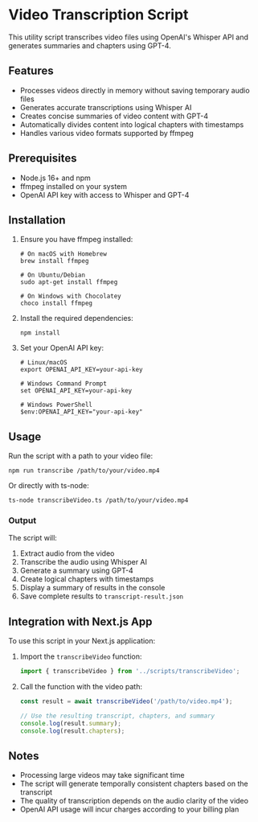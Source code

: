 # Video Transcription Script

This utility script transcribes video files using OpenAI's Whisper API and generates summaries and chapters using GPT-4.

## Features

- Processes videos directly in memory without saving temporary audio files
- Generates accurate transcriptions using Whisper AI
- Creates concise summaries of video content with GPT-4
- Automatically divides content into logical chapters with timestamps
- Handles various video formats supported by ffmpeg

## Prerequisites

- Node.js 16+ and npm
- ffmpeg installed on your system
- OpenAI API key with access to Whisper and GPT-4

## Installation

1. Ensure you have ffmpeg installed:
   ```
   # On macOS with Homebrew
   brew install ffmpeg
   
   # On Ubuntu/Debian
   sudo apt-get install ffmpeg
   
   # On Windows with Chocolatey
   choco install ffmpeg
   ```

2. Install the required dependencies:
   ```
   npm install
   ```

3. Set your OpenAI API key:
   ```
   # Linux/macOS
   export OPENAI_API_KEY=your-api-key
   
   # Windows Command Prompt
   set OPENAI_API_KEY=your-api-key
   
   # Windows PowerShell
   $env:OPENAI_API_KEY="your-api-key"
   ```

## Usage

Run the script with a path to your video file:

```
npm run transcribe /path/to/your/video.mp4
```

Or directly with ts-node:

```
ts-node transcribeVideo.ts /path/to/your/video.mp4
```

### Output

The script will:
1. Extract audio from the video
2. Transcribe the audio using Whisper AI
3. Generate a summary using GPT-4
4. Create logical chapters with timestamps
5. Display a summary of results in the console
6. Save complete results to `transcript-result.json`

## Integration with Next.js App

To use this script in your Next.js application:

1. Import the `transcribeVideo` function:
   ```typescript
   import { transcribeVideo } from '../scripts/transcribeVideo';
   ```

2. Call the function with the video path:
   ```typescript
   const result = await transcribeVideo('/path/to/video.mp4');
   
   // Use the resulting transcript, chapters, and summary
   console.log(result.summary);
   console.log(result.chapters);
   ```

## Notes

- Processing large videos may take significant time
- The script will generate temporally consistent chapters based on the transcript
- The quality of transcription depends on the audio clarity of the video
- OpenAI API usage will incur charges according to your billing plan 